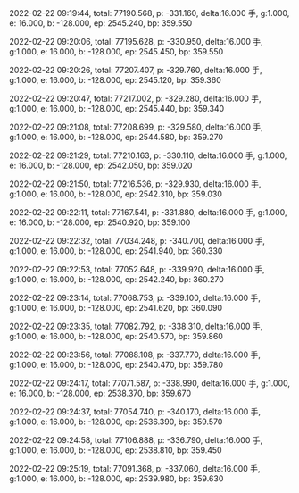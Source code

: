2022-02-22 09:19:44, total: 77190.568, p: -331.160, delta:16.000 手, g:1.000, e: 16.000, b: -128.000, ep: 2545.240, bp: 359.550

2022-02-22 09:20:06, total: 77195.628, p: -330.950, delta:16.000 手, g:1.000, e: 16.000, b: -128.000, ep: 2545.450, bp: 359.550

2022-02-22 09:20:26, total: 77207.407, p: -329.760, delta:16.000 手, g:1.000, e: 16.000, b: -128.000, ep: 2545.120, bp: 359.360

2022-02-22 09:20:47, total: 77217.002, p: -329.280, delta:16.000 手, g:1.000, e: 16.000, b: -128.000, ep: 2545.440, bp: 359.340

2022-02-22 09:21:08, total: 77208.699, p: -329.580, delta:16.000 手, g:1.000, e: 16.000, b: -128.000, ep: 2544.580, bp: 359.270

2022-02-22 09:21:29, total: 77210.163, p: -330.110, delta:16.000 手, g:1.000, e: 16.000, b: -128.000, ep: 2542.050, bp: 359.020

2022-02-22 09:21:50, total: 77216.536, p: -329.930, delta:16.000 手, g:1.000, e: 16.000, b: -128.000, ep: 2542.310, bp: 359.030

2022-02-22 09:22:11, total: 77167.541, p: -331.880, delta:16.000 手, g:1.000, e: 16.000, b: -128.000, ep: 2540.920, bp: 359.100

2022-02-22 09:22:32, total: 77034.248, p: -340.700, delta:16.000 手, g:1.000, e: 16.000, b: -128.000, ep: 2541.940, bp: 360.330

2022-02-22 09:22:53, total: 77052.648, p: -339.920, delta:16.000 手, g:1.000, e: 16.000, b: -128.000, ep: 2542.240, bp: 360.270

2022-02-22 09:23:14, total: 77068.753, p: -339.100, delta:16.000 手, g:1.000, e: 16.000, b: -128.000, ep: 2541.620, bp: 360.090

2022-02-22 09:23:35, total: 77082.792, p: -338.310, delta:16.000 手, g:1.000, e: 16.000, b: -128.000, ep: 2540.570, bp: 359.860

2022-02-22 09:23:56, total: 77088.108, p: -337.770, delta:16.000 手, g:1.000, e: 16.000, b: -128.000, ep: 2540.470, bp: 359.780

2022-02-22 09:24:17, total: 77071.587, p: -338.990, delta:16.000 手, g:1.000, e: 16.000, b: -128.000, ep: 2538.370, bp: 359.670

2022-02-22 09:24:37, total: 77054.740, p: -340.170, delta:16.000 手, g:1.000, e: 16.000, b: -128.000, ep: 2536.390, bp: 359.570

2022-02-22 09:24:58, total: 77106.888, p: -336.790, delta:16.000 手, g:1.000, e: 16.000, b: -128.000, ep: 2538.810, bp: 359.450

2022-02-22 09:25:19, total: 77091.368, p: -337.060, delta:16.000 手, g:1.000, e: 16.000, b: -128.000, ep: 2539.980, bp: 359.630